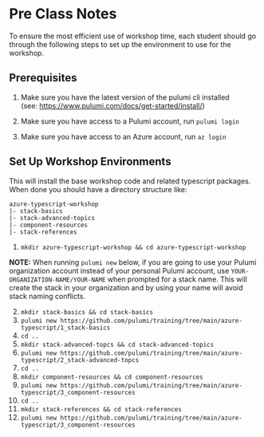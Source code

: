 # Pre Class Notes
To ensure the most efficient use of workshop time, each student should go through the following steps to set up the environment to use for the workshop.

## Prerequisites
1. Make sure you have the latest version of the pulumi cli installed  
(see: https://www.pulumi.com/docs/get-started/install/)

1. Make sure you have access to a Pulumi account, run `pulumi login`
1. Make sure you have access to an Azure account, run `az login`

## Set Up Workshop Environments
This will install the base workshop code and related typescript packages. 
When done you should have a directory structure like:
```
azure-typescript-workshop
|- stack-basics
|- stack-advanced-topics
|- component-resources
|- stack-references
```

1. `mkdir azure-typescript-workshop && cd azure-typescript-workshop`

**NOTE:** When running `pulumi new` below, if you are going to use your Pulumi organization account instead of your personal Pulumi account, use `YOUR-ORGANIZATION-NAME/YOUR-NAME` when prompted for a stack name. This will create the stack in your organization and by using your name will avoid stack naming conflicts.

2. `mkdir stack-basics && cd stack-basics`
3. `pulumi new https://github.com/pulumi/training/tree/main/azure-typescript/1_stack-basics`
4. `cd ..`
5. `mkdir stack-advanced-topcs && cd stack-advanced-topics`
6. `pulumi new https://github.com/pulumi/training/tree/main/azure-typescript/2_stack-advanced-topcs`
7. `cd ..`
8. `mkdir component-resources && cd component-resources`
9. `pulumi new https://github.com/pulumi/training/tree/main/azure-typescript/3_component-resources`
10. `cd ..`
11. `mkdir stack-references && cd stack-references`
12. `pulumi new https://github.com/pulumi/training/tree/main/azure-typescript/3_component-resources`



